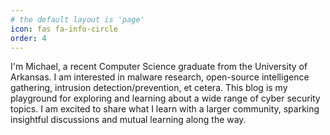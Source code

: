 ```yaml
---
# the default layout is 'page'
icon: fas fa-info-circle
order: 4
---
```


I'm Michael, a recent Computer Science graduate from the University of Arkansas. I am interested in malware research, open-source intelligence gathering, intrusion detection/prevention, et cetera. This blog is my playground for exploring and learning about a wide range of cyber security topics. I am excited to share what I learn with a larger community, sparking insightful discussions and mutual learning along the way.
